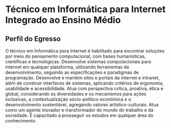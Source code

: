 # Técnico em Informática para Internet Integrado ao Ensino Médio 

## Perfil do Egresso
O técnico em Informática para Internet é habilitado para encontrar soluções por meio do pensamento computacional, com bases humanísticas, científicas e tecnológicas. Desenvolve sistemas computacionais para internet em qualquer plataforma, utilizando ferramentas de desenvolvimento, seguindo as especificações e paradigmas de programação. Desenvolve e mantém sites e portais da internet e intranet, além de construir interfaces de sistemas, aplicando critérios de ergonomia, usabilidade e acessibilidade. Atua com perspectiva crítica, proativa, ética e global, considerando as diversidades e os mecanismos para ações inclusivas, a contextualização sócio-político-econômica e o desenvolvimento sustentável, agregando valores artístico-culturais. Atua como um agente inovador e transformador do mundo do trabalho e da sociedade. É capacitado a prosseguir os estudos em qualquer área do conhecimento.